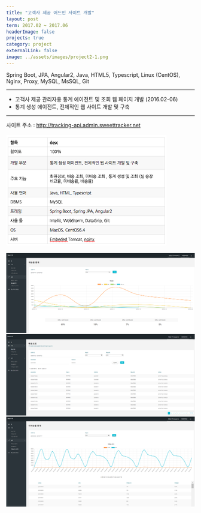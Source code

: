 ```yaml
---
title: "고객사 제공 어드민 사이트 개발"
layout: post
term: 2017.02 ~ 2017.06
headerImage: false
projects: true
category: project
externalLink: false
image: ../assets/images/project2-1.png
---
```


Spring Boot, JPA, Angular2,  Java, HTML5, Typescript, Linux (CentOS), Nginx, Proxy, MySQL, MsSQL, Git

---

- 고객사 제공 관리자용 통계 에이전트 및 조회 웹 페이지 개발 (2016.02-06) 
- 통계 생성 에이전트, 전체적인 웹 사이트 개발 및 구축


---

사이트 주소 : http://tracking-api.admin.sweettracker.net
<br><br>
<img src="../assets/images/project2-0.png">
<br><br>
<img src="../assets/images/project2-1.png">
<img src="../assets/images/project2-2.png">
<img src="../assets/images/project2-3.png">
